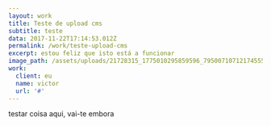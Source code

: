 ```yaml
---
layout: work
title: Teste de upload cms
subtitle: teste
data: 2017-11-22T17:14:53.012Z
permalink: /work/teste-upload-cms
excerpt: estou feliz que isto está a funcionar
image_path: /assets/uploads/21728315_1775010295859596_7950071071217455592_n.jpg
work:
  client: eu
  name: victor
  url: '#'
---
```

testar coisa aqui, vai-te embora
